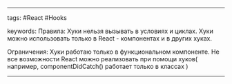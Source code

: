 ____

tags: #React #Hooks

keywords:
Правила:
Хуки нельзя вызывать в условиях и циклах.
Хуки можно использовать только в React - компонентах и в других хуках.

Ограничения:
Хуки работаю только в функциональном компоненте.
Не все возможности React можно реализовать при помощи хуков( например, componentDidCatch() работает только в классах )
_____

